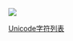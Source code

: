 ![](https://upload.wikimedia.org/wikipedia/commons/thumb/a/ab/Unicode_logo.svg/440px-Unicode_logo.svg.png)

[Unicode字符列表](https://zh.wikipedia.org/wiki/Unicode%E5%AD%97%E7%AC%A6%E5%88%97%E8%A1%A8)